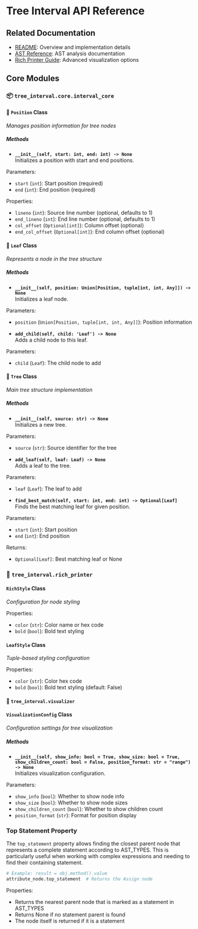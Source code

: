 # Tree Interval API Reference

## Related Documentation
- [README](README.md): Overview and implementation details
- [AST Reference](AST_REFERENCE.md): AST analysis documentation
- [Rich Printer Guide](RICH_PRINTER.md): Advanced visualization options

## Core Modules

### 📦 `tree_interval.core.interval_core`

#### 📍 `Position` Class 
*Manages position information for tree nodes*

##### Methods

*  **`__init__(self, start: int, end: int) -> None`**  
Initializes a position with start and end positions.

Parameters:
- `start` (`int`): Start position (required)
- `end` (`int`): End position (required)

Properties:
- `lineno` (`int`): Source line number (optional, defaults to 1)
- `end_lineno` (`int`): End line number (optional, defaults to 1)
- `col_offset` (`Optional[int]`): Column offset (optional)
- `end_col_offset` (`Optional[int]`): End column offset (optional)

#### 🌳 `Leaf` Class
*Represents a node in the tree structure*

##### Methods

*  **`__init__(self, position: Union[Position, tuple[int, int, Any]]) -> None`**  
Initializes a leaf node.

Parameters:
- `position` (`Union[Position, tuple[int, int, Any]]`): Position information

*  **`add_child(self, child: 'Leaf') -> None`**  
Adds a child node to this leaf.

Parameters:
- `child` (`Leaf`): The child node to add

#### 🌲 `Tree` Class
*Main tree structure implementation*

##### Methods

*  **`__init__(self, source: str) -> None`**  
Initializes a new tree.

Parameters:
- `source` (`str`): Source identifier for the tree

*  **`add_leaf(self, leaf: Leaf) -> None`**  
Adds a leaf to the tree.

Parameters:
- `leaf` (`Leaf`): The leaf to add

*  **`find_best_match(self, start: int, end: int) -> Optional[Leaf]`**  
Finds the best matching leaf for given position.

Parameters:
- `start` (`int`): Start position
- `end` (`int`): End position

Returns:
- `Optional[Leaf]`: Best matching leaf or None

### 🎯 `tree_interval.rich_printer` 

#### `RichStyle` Class
*Configuration for node styling*

Properties:
- `color` (`str`): Color name or hex code
- `bold` (`bool`): Bold text styling

#### `LeafStyle` Class
*Tuple-based styling configuration*

Properties:
- `color` (`str`): Color hex code
- `bold` (`bool`): Bold text styling (default: False)

#### 🎨 `tree_interval.visualizer`

#### `VisualizationConfig` Class
*Configuration settings for tree visualization*

##### Methods

*  **`__init__(self, show_info: bool = True, show_size: bool = True, show_children_count: bool = False, position_format: str = "range") -> None`**  
Initializes visualization configuration.

Parameters:
- `show_info` (`bool`): Whether to show node info
- `show_size` (`bool`): Whether to show node sizes
- `show_children_count` (`bool`): Whether to show children count
- `position_format` (`str`): Format for position display
### Top Statement Property

The `top_statement` property allows finding the closest parent node that represents a complete statement according to AST_TYPES. This is particularly useful when working with complex expressions and needing to find their containing statement.

```python
# Example: result = obj.method().value
attribute_node.top_statement  # Returns the Assign node
```

Properties:
- Returns the nearest parent node that is marked as a statement in AST_TYPES
- Returns None if no statement parent is found
- The node itself is returned if it is a statement
